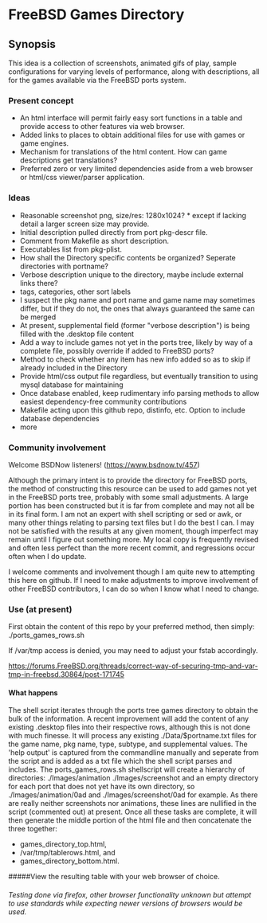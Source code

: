# FreeBSD Games Directory
## Synopsis
This idea is a collection of screenshots, animated gifs of play, sample configurations for varying levels of performance, along with descriptions, all for the games available via the FreeBSD ports system. 

### Present concept
- An html interface will permit fairly easy sort functions in a table and provide access to other features via web browser.
- Added links to places to obtain additional files for use with games or game engines.
- Mechanism for translations of the html content.  How can game descriptions get translations?
- Preferred zero or very limited dependencies aside from a web browser or html/css viewer/parser application.

### Ideas
- Reasonable screenshot png, size/res: 1280x1024?  * except if lacking detail a larger screen size may provide.
- Initial description pulled directly from port pkg-descr file.
- Comment from Makefile as short description.
- Executables list from pkg-plist.
- How shall the Directory specific contents be organized?  Seperate directories with portname?
- Verbose description unique to the directory, maybe include external links there?
- tags, categories, other sort labels
- I suspect the pkg name and port name and game name may sometimes differ, but if they do not, the ones that always guaranteed the same can be merged
- At present, supplemental field (former "verbose description") is being filled with the .desktop file content
- Add a way to include games not yet in the ports tree, likely by way of a complete file, possibly override if added to FreeBSD ports?
- Method to check whether any item has new info added so as to skip if already included in the Directory
- Provide html/css output file regardless, but eventually transition to using mysql database for maintaining 
- Once database enabled, keep rudimentary info parsing methods to allow easiest dependency-free community contributions
- Makefile acting upon this github repo, distinfo, etc. Option to include database dependencies 
- more

### Community involvement
Welcome BSDNow listeners! (https://www.bsdnow.tv/457)

Although the primary intent is to provide the directory for FreeBSD ports, the method of constructing this resource can be used to add games not yet in the FreeBSD ports tree, probably with some small adjustments. A large portion has been constructed but it is far from complete and may not all be in its final form. I am not an expert with shell scripting or sed or awk, or many other things relating to parsing text files but I do the best I can. I may not be satisfied with the results at any given moment, though imperfect may remain until I figure out something more.  My local copy is frequently revised and often less perfect than the more recent commit, and regressions occur often when I do update. 

I welcome comments and involvement though I am quite new to attempting this here on github. If I need to make adjustments to improve involvement of other FreeBSD contributors, I can do so when I know what I need to change.

### Use (at present)
First obtain the content of this repo by your preferred method, then simply: ./ports_games_rows.sh

If /var/tmp access is denied, you may need to adjust your fstab accordingly.

https://forums.FreeBSD.org/threads/correct-way-of-securing-tmp-and-var-tmp-in-freebsd.30864/post-171745
#### What happens
The shell script iterates through the ports tree games directory to obtain the bulk of the information. A recent improvement will add the content of any existing .desktop files into their respective rows, although this is not done with much finesse. It will process any existing ./Data/$portname.txt files for the game name, pkg name, type, subtype, and supplemental values. The 'help output' is captured from the commandline manually and seperate from the script and is added as a txt file which the shell script parses and includes.
The ports_games_rows.sh shellscript will create a hierarchy of directories: ./Images/animation ./Images/screenshot and an empty directory for each port that does not yet have its own directory, so ./Images/animation/0ad and ./Images/screenshot/0ad for example. As there are really neither screenshots nor animations, these lines are nullified in the script (commented out) at present.
 Once all these tasks are complete, it will then generate the middle portion of the html file and then concatenate the three together: 
- games_directory_top.html, 
- /var/tmp/tablerows.html, and 
- games_directory_bottom.html.

#####View the resulting table with your web browser of choice.  

###### Testing done via firefox, other browser functionality unknown but attempt to use standards while expecting newer versions of browsers would be used.
